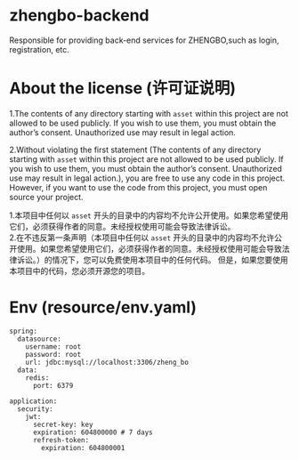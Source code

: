 # zhengbo-backend
Responsible for providing back-end services for ZHENGBO,such as login, registration, etc.

# About the license (许可证说明)
1.The contents of any directory starting with `asset` within this project are not allowed to be used publicly. 
If you wish to use them, you must obtain the author’s consent. Unauthorized use may result in legal action.


2.Without violating the first statement (The contents of any directory starting with `asset` within this project are not allowed to be used publicly. 
If you wish to use them, you must obtain the author’s consent. Unauthorized use may result in legal action.), you are free to use any code in this project. 
However, if you want to use the code from this project, you must open source your project.

1.本项目中任何以 `asset` 开头的目录中的内容均不允许公开使用。如果您希望使用它们，必须获得作者的同意。未经授权使用可能会导致法律诉讼。<br/>
2.在不违反第一条声明（本项目中任何以 `asset` 开头的目录中的内容均不允许公开使用。如果您希望使用它们，必须获得作者的同意。未经授权使用可能会导致法律诉讼。）的情况下，您可以免费使用本项目中的任何代码。
但是，如果您要使用本项目中的代码，您必须开源您的项目。

# Env (resource/env.yaml)
```
spring:
  datasource:
    username: root
    password: root
    url: jdbc:mysql://localhost:3306/zheng_bo
  data:
    redis:
      port: 6379

application:
  security:
    jwt:
      secret-key: key
      expiration: 604800000 # 7 days
      refresh-token:
        expiration: 604800001
```

